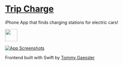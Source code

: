 # [Trip Charge](https://itunes.apple.com/us/app/trip-charge-map-stations-along/id1186368321?ls=1&mt=8)
iPhone App that finds charging stations for electric cars!

[<img src="https://visittucsonorg.s3-us-west-1.amazonaws.com/apple-app-store-logo_0.png" height="40">](https://itunes.apple.com/us/app/trip-charge-map-stations-along/id1186368321?ls=1&mt=8)

[![App Screenshots](http://tommygaessler.com/assets/images/projects/tripcharge.png)](https://itunes.apple.com/us/app/trip-charge-map-stations-along/id1186368321?ls=1&mt=8)

Frontend built with Swift by [Tommy Gaessler](https://github.com/tommygaessler/trip-charge)

